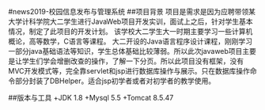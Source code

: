 #news2019-校园信息发布与管理系统
##项目背景
项目是需求是因为应聘带领某大学计科学院大二学生进行JavaWeb项目开发实训，面试上之后，针对学生基本情况，制定了此项目的开发计划。 该学校大二学生大一时期主要学习一些计算机概论，高等数学，C语言等课程。 大二开设的Java语言程序设计课程，刚刚学习一部分java基础语法等知识，学生总体基础比较薄弱。所以此次javaweb项目主要是让学生们学会增删改查的操作，了解一下分页。所以此项目没有框架，没有MVC开发模式等，完全靠servlet和jsp进行数据库操作与展示。只在数据库操作命令部分封装了DBHelper。适合jsp初学者或者对初学者的教学使用。

##版本与工具
+JDK 1.8 
+Mysql 5.5 
+Tomcat 8.5.47
